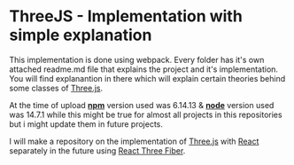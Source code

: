 # ThreeJS - Implementation with simple explanation

This implementation is done using webpack.
Every folder has it's own attached readme.md file that explains the project and it's implementation.
You will find explanantion in there which will explain certain theories behind some classes of [Three.js](https://threejs.org/).

At the time of upload [**npm**](https://www.npmjs.com/) version used
was 6.14.13 &
[**node**](https://nodejs.org/) version used was 14.7.1
while this might be true for almost all projects in this repositories but i might update them in future projects.

I will make a repository on the implementation of [Three.js](https://threejs.org/) with [React](https://reactjs.org/) separately in the future using
[React Three Fiber](https://www.npmjs.com/package/@react-three/fiber).
